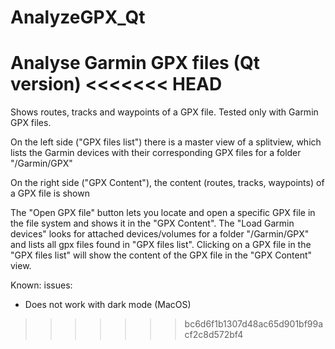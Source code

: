# AnalyzeGPX_Qt
Analyse Garmin GPX files (Qt version)
<<<<<<< HEAD
=======

Shows routes, tracks and waypoints of a GPX file. Tested only with Garmin GPX files.

On the left side ("GPX files list") there is a master view of a splitview, which lists the Garmin devices with their corresponding GPX files for a folder "/Garmin/GPX"

On the right side ("GPX Content"), the content (routes, tracks, waypoints) of a GPX file is shown

The "Open GPX file" button lets you locate and open a specific GPX file in the file system and shows it in the "GPX Content".
The "Load Garmin devices" looks for attached devices/volumes for a folder "/Garmin/GPX" and lists all gpx files found in "GPX files list".
Clicking on a GPX file in the "GPX files list" will show the content of the GPX file in the "GPX Content" view.

Known: issues:
- Does not work with dark mode (MacOS)
>>>>>>> bc6d6f1b1307d48ac65d901bf99acf2c8d572bf4
